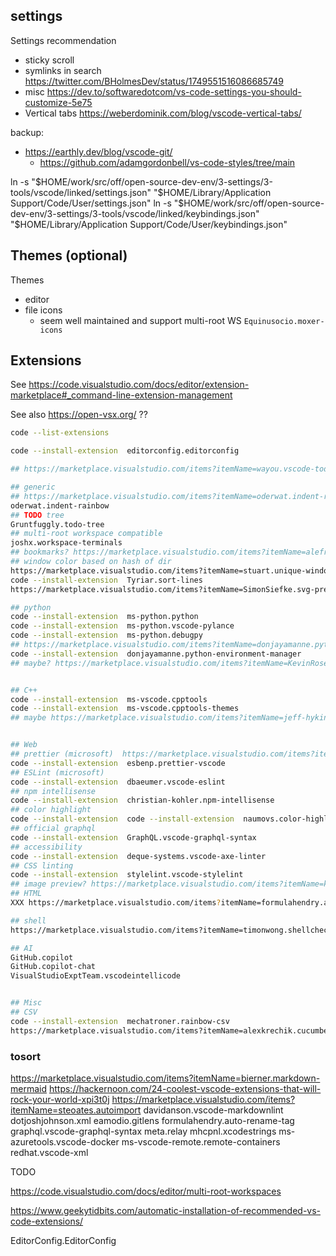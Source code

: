 

## settings

Settings recommendation
* sticky scroll
* symlinks in search https://twitter.com/BHolmesDev/status/1749551516086685749
* misc https://dev.to/softwaredotcom/vs-code-settings-you-should-customize-5e75
* Vertical tabs https://weberdominik.com/blog/vscode-vertical-tabs/



backup:
* https://earthly.dev/blog/vscode-git/
  * https://github.com/adamgordonbell/vs-code-styles/tree/main

ln -s "$HOME/work/src/off/open-source-dev-env/3-settings/3-tools/vscode/linked/settings.json"    "$HOME/Library/Application Support/Code/User/settings.json"
ln -s "$HOME/work/src/off/open-source-dev-env/3-settings/3-tools/vscode/linked/keybindings.json" "$HOME/Library/Application Support/Code/User/keybindings.json"



## Themes (optional)

Themes
- editor
- file icons
  - seem well maintained and support multi-root WS `Equinusocio.moxer-icons`



## Extensions
See https://code.visualstudio.com/docs/editor/extension-marketplace#_command-line-extension-management

See also https://open-vsx.org/ ??

```bash
code --list-extensions

code --install-extension  editorconfig.editorconfig

## https://marketplace.visualstudio.com/items?itemName=wayou.vscode-todo-highlight

## generic
## https://marketplace.visualstudio.com/items?itemName=oderwat.indent-rainbow
oderwat.indent-rainbow
## TODO tree
Gruntfuggly.todo-tree
## multi-root workspace compatible
joshx.workspace-terminals
## bookmarks? https://marketplace.visualstudio.com/items?itemName=alefragnani.Bookmarks
## window color based on hash of dir
https://marketplace.visualstudio.com/items?itemName=stuart.unique-window-colors
code --install-extension  Tyriar.sort-lines
https://marketplace.visualstudio.com/items?itemName=SimonSiefke.svg-preview

## python
code --install-extension  ms-python.python
code --install-extension  ms-python.vscode-pylance
code --install-extension  ms-python.debugpy
## https://marketplace.visualstudio.com/items?itemName=donjayamanne.python-environment-manager
code --install-extension  donjayamanne.python-environment-manager
## maybe? https://marketplace.visualstudio.com/items?itemName=KevinRose.vsc-python-indent


## C++
code --install-extension  ms-vscode.cpptools
code --install-extension  ms-vscode.cpptools-themes
## maybe https://marketplace.visualstudio.com/items?itemName=jeff-hykin.better-cpp-syntax


## Web
## prettier (microsoft)  https://marketplace.visualstudio.com/items?itemName=esbenp.prettier-vscode
code --install-extension  esbenp.prettier-vscode
## ESLint (microsoft)
code --install-extension  dbaeumer.vscode-eslint
## npm intellisense
code --install-extension  christian-kohler.npm-intellisense
## color highlight
code --install-extension  code --install-extension  naumovs.color-highlight
## official graphql
code --install-extension  GraphQL.vscode-graphql-syntax
## accessibility
code --install-extension  deque-systems.vscode-axe-linter
## CSS linting
code --install-extension  stylelint.vscode-stylelint
## image preview? https://marketplace.visualstudio.com/items?itemName=kisstkondoros.vscode-gutter-preview
## HTML
XXX https://marketplace.visualstudio.com/items?itemName=formulahendry.auto-rename-tag

## shell
https://marketplace.visualstudio.com/items?itemName=timonwong.shellcheck

## AI
GitHub.copilot
GitHub.copilot-chat
VisualStudioExptTeam.vscodeintellicode


## Misc
## CSV
code --install-extension  mechatroner.rainbow-csv
https://marketplace.visualstudio.com/items?itemName=alexkrechik.cucumberautocomplete

```

### tosort

https://marketplace.visualstudio.com/items?itemName=bierner.markdown-mermaid
https://hackernoon.com/24-coolest-vscode-extensions-that-will-rock-your-world-xpi3t0j
https://marketplace.visualstudio.com/items?itemName=steoates.autoimport
davidanson.vscode-markdownlint
dotjoshjohnson.xml
eamodio.gitlens
formulahendry.auto-rename-tag
graphql.vscode-graphql-syntax
meta.relay
mhcpnl.xcodestrings
ms-azuretools.vscode-docker
ms-vscode-remote.remote-containers
redhat.vscode-xml





TODO

https://code.visualstudio.com/docs/editor/multi-root-workspaces

https://www.geekytidbits.com/automatic-installation-of-recommended-vs-code-extensions/


EditorConfig.EditorConfig

